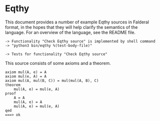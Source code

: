 Eqthy
=====

This document provides a number of example Eqthy sources in
Falderal format, in the hopes that they will help clarify
the semantics of the language.
For an overview of the language, see the README file.

    -> Functionality "Check Eqthy source" is implemented by shell command
    -> "python3 bin/eqthy %(test-body-file)"

    -> Tests for functionality "Check Eqthy source"

This source consists of some axioms and a theorem.

    axiom mul(A, e) = A
    axiom mul(e, A) = A
    axiom mul(A, mul(B, C)) = mul(mul(A, B), C)
    theorem
        mul(A, e) = mul(e, A)
    proof
        A = A
        mul(A, e) = A
        mul(A, e) = mul(e, A)
    qed
    ===> ok
